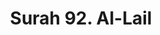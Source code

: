 ---
title       : "Surah 92. Al-Lail"
DATE        : 7/25/2018 9:18:18 AM
draft       : false
TYPE        : "quran"

BookCode    : "ARB"
SurahNumber : "92"
TotalAyah   : "21"
---